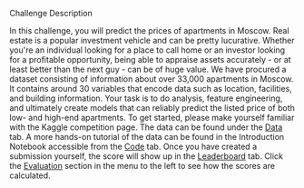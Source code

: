 Challenge Description

In this challenge, you will predict the prices of apartments in Moscow. Real estate is a popular investment vehicle and can be pretty lucurative. Whether you're an individual looking for a place to call home or an investor looking for a profitable opportunity, being able to appraise assets accurately - or at least better than the next guy - can be of huge value. We have procured a dataset consisting of information about over 33,000 apartments in Moscow. It contains around 30 variables that encode data such as location, facilities, and building information. Your task is to do analysis, feature engineering, and ultimately create models that can reliably predict the listed price of both low- and high-end apartments. To get started, please make yourself familiar with the Kaggle competition page. The data can be found under the [Data](data) tab. A more hands-on tutorial of the data can be found in the Introduction Notebook accessible from the [Code](code) tab. Once you have created a submission yourself, the score will show up in the [Leaderboard](leaderboard) tab. Click the [Evaluation](overview/evaluation) section in the menu to the left to see how the scores are calculated.
